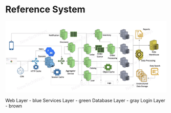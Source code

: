 # Reference System

![Alt text](./images/image-1.png)


Web Layer - blue
Services Layer - green
Database Layer - gray
Login Layer - brown



